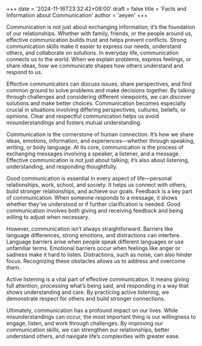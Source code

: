 +++
date = '2024-11-16T23:32:42+08:00'
draft = false
title = 'Facts and Information about Communication'
author = 'aeyen'
+++

Communication is not just about exchanging information; it’s the foundation of our relationships. Whether with family, friends, or the people around us, effective communication builds trust and helps prevent conflicts. Strong communication skills make it easier to express our needs, understand others, and collaborate on solutions. In everyday life, communication connects us to the world. When we explain problems, express feelings, or share ideas, how we communicate shapes how others understand and respond to us.

Effective communicators can discuss issues, share perspectives, and find common ground to solve problems and make decisions together. By talking through challenges and considering different viewpoints, we can discover solutions and make better choices. Communication becomes especially crucial in situations involving differing perspectives, cultures, beliefs, or opinions. Clear and respectful communication helps us avoid misunderstandings and fosters mutual understanding.

Communication is the cornerstone of human connection. It’s how we share ideas, emotions, information, and experiences—whether through speaking, writing, or body language. At its core, communication is the process of exchanging messages involving a speaker, a listener, and a message. Effective communication is not just about talking; it’s also about listening, understanding, and responding thoughtfully.

Good communication is essential in every aspect of life—personal relationships, work, school, and society. It helps us connect with others, build stronger relationships, and achieve our goals. Feedback is a key part of communication. When someone responds to a message, it shows whether they’ve understood or if further clarification is needed. Good communication involves both giving and receiving feedback and being willing to adjust when necessary.

However, communication isn’t always straightforward. Barriers like language differences, strong emotions, and distractions can interfere. Language barriers arise when people speak different languages or use unfamiliar terms. Emotional barriers occur when feelings like anger or sadness make it hard to listen. Distractions, such as noise, can also hinder focus. Recognizing these obstacles allows us to address and overcome them.

Active listening is a vital part of effective communication. It means giving full attention, processing what’s being said, and responding in a way that shows understanding and care. By practicing active listening, we demonstrate respect for others and build stronger connections.

Ultimately, communication has a profound impact on our lives. While misunderstandings can occur, the most important thing is our willingness to engage, listen, and work through challenges. By improving our communication skills, we can strengthen our relationships, better understand others, and navigate life’s complexities with greater ease.

